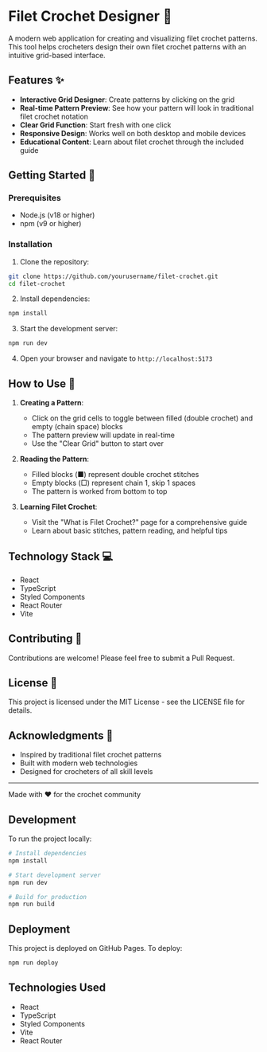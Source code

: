 # Filet Crochet Designer 🧶

A modern web application for creating and visualizing filet crochet patterns. This tool helps crocheters design their own filet crochet patterns with an intuitive grid-based interface.

## Features ✨

- **Interactive Grid Designer**: Create patterns by clicking on the grid
- **Real-time Pattern Preview**: See how your pattern will look in traditional filet crochet notation
- **Clear Grid Function**: Start fresh with one click
- **Responsive Design**: Works well on both desktop and mobile devices
- **Educational Content**: Learn about filet crochet through the included guide

## Getting Started 🚀

### Prerequisites

- Node.js (v18 or higher)
- npm (v9 or higher)

### Installation

1. Clone the repository:
```bash
git clone https://github.com/yourusername/filet-crochet.git
cd filet-crochet
```

2. Install dependencies:
```bash
npm install
```

3. Start the development server:
```bash
npm run dev
```

4. Open your browser and navigate to `http://localhost:5173`

## How to Use 🎨

1. **Creating a Pattern**:
   - Click on the grid cells to toggle between filled (double crochet) and empty (chain space) blocks
   - The pattern preview will update in real-time
   - Use the "Clear Grid" button to start over

2. **Reading the Pattern**:
   - Filled blocks (■) represent double crochet stitches
   - Empty blocks (□) represent chain 1, skip 1 spaces
   - The pattern is worked from bottom to top

3. **Learning Filet Crochet**:
   - Visit the "What is Filet Crochet?" page for a comprehensive guide
   - Learn about basic stitches, pattern reading, and helpful tips

## Technology Stack 💻

- React
- TypeScript
- Styled Components
- React Router
- Vite

## Contributing 🤝

Contributions are welcome! Please feel free to submit a Pull Request.

## License 📄

This project is licensed under the MIT License - see the LICENSE file for details.

## Acknowledgments 🙏

- Inspired by traditional filet crochet patterns
- Built with modern web technologies
- Designed for crocheters of all skill levels

---

Made with ❤️ for the crochet community

## Development

To run the project locally:

```bash
# Install dependencies
npm install

# Start development server
npm run dev

# Build for production
npm run build
```

## Deployment

This project is deployed on GitHub Pages. To deploy:

```bash
npm run deploy
```

## Technologies Used

- React
- TypeScript
- Styled Components
- Vite
- React Router
